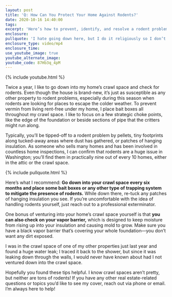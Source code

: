 ```yaml
---
layout: post
title: 'Q: How Can You Protect Your Home Against Rodents?'
date: 2020-10-16 14:40:00
tags:
excerpt: 'Here’s how to prevent, identify, and resolve a rodent problem in your home.'
enclosure:
pullquote: 'I hate going down here, but I do it religiously so I don’t have any rodents.'
enclosure_type: video/mp4
enclosure_time:
use_youtube_image: true
youtube_alternate_image:
youtube_code: 87Hb3q_4pM
---
```


{% include youtube.html %}

Twice a year, I like to go down into my home’s crawl space and check for rodents. Even though the house is brand-new, it’s just as susceptible as any other property to rodent problems, especially during this season when rodents are looking for places to escape the colder weather. To prevent vermin from living rent-free under my home, I place bait boxes all throughout my crawl space. I like to focus on a few strategic choke points, like the edge of the foundation or beside sections of pipe that the critters might run along.&nbsp;

Typically, you’ll be tipped-off to a rodent problem by pellets, tiny footprints along tucked-away areas where dust has gathered, or patches of hanging insulation. As someone who sells many homes and has been involved in countless home inspections, I can confirm that rodents are a huge issue in Washington; you’ll find them in practically nine out of every 10 homes, either in the attic or the crawl space.&nbsp;

{% include pullquote.html %}

Here’s what I recommend: **Go down into your crawl space every six months and place some bait boxes or any other type of trapping system to mitigate the presence of rodents.** While down there, re-tuck any patches of hanging insulation you see. If you’re uncomfortable with the idea of handling rodents yourself, just reach out to a professional exterminator.&nbsp;

One bonus of venturing into your home’s crawl space yourself is that **you can also check on your vapor barrier,** which is designed to keep moisture from rising up into your insulation and causing mold to grow. Make sure you have a black vapor barrier that’s covering your whole foundation—you don’t want any dirt exposed.&nbsp;

I was in the crawl space of one of my other properties just last year and found a huge water leak; I traced it back to the shower, but since it was leaking down through the walls, I would never have known about had I not ventured down into the crawl space.&nbsp;

Hopefully you found these tips helpful. I know crawl spaces aren’t pretty, but neither are tons of rodents\! If you have any other real estate-related questions or topics you’d like to see my cover, reach out via phone or email. I’m always here to help\!&nbsp;